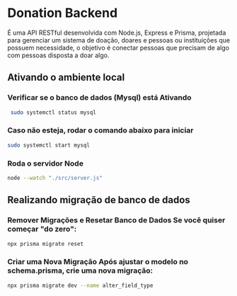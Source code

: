 # Donation Backend

 É uma API RESTful desenvolvida com Node.js, Express e Prisma, projetada para gerenciar um sistema de doação, doares e pessoas ou instituições que possuem necessidade, o objetivo é conectar pessoas que precisam de algo com pessoas disposta a doar algo.


 ## Ativando o ambiente local ##

 ### Verificar se o banco de dados (Mysql) está Ativando ###

```bash
 sudo systemctl status mysql
```

### Caso não esteja, rodar o comando abaixo para iniciar ###

```bash
sudo systemctl start mysql
```

### Roda o servidor Node ###

```bash
node --watch "./src/server.js"
```

 ## Realizando migração de banco de dados ##

 ### Remover Migrações e Resetar Banco de Dados Se você quiser começar "do zero": ###

```bash
npx prisma migrate reset
```

 ### Criar uma Nova Migração Após ajustar o modelo no schema.prisma, crie uma nova migração: ###

```bash
npx prisma migrate dev --name alter_field_type
```